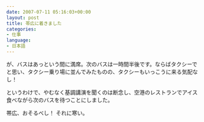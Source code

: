 ```yaml
---
date: 2007-07-11 05:16:03+00:00
layout: post
title: 帯広に着きました
categories:
- 仕事
language:
- 日本語
---
```


が、バスはあっという間に満席。次のバスは一時間半後です。ならばタクシーでと思い、タクシー乗り場に並んでみたものの、タクシーもいっこうに来る気配なし！

というわけで、やむなく基調講演を聞くのは断念し、空港のレストランでアイス食べながら次のバスを待つことにしました。

帯広、おそるべし！ それに寒い。

